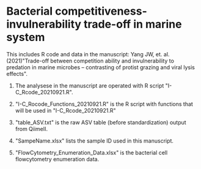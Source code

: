 # Bacterial competitiveness-invulnerability trade-off in marine system
This includes R code and data in the manuscript: Yang JW, et. al.(2021)"Trade-off between competition ability and invulnerability to predation in marine microbes – contrasting of protist grazing and viral lysis effects".

1. The analysese in the manuscript are operated with R script "I-C_Rcode_20210921.R".

2. "I-C_Rocode_Functions_20210921.R" is the R script with functions that will be used in "I-C_Rcode_20210921.R"

3. "table_ASV.txt" is the raw ASV table (before standardization) output from QiimeII.

4. "SampeName.xlsx" lists the sample ID used in this manuscript.

5. "FlowCytometry_Enumeration_Data.xlsx" is the bacterial cell flowcytometry enumeration data. 

